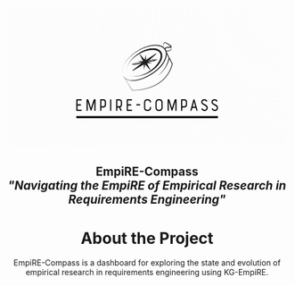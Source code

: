 <!-- PROJECT LOGO -->
<br />
<div align="center">
  <a href="https://github.com/okarras/EmpiRE-Compass">
    <img src="logo.png" alt="Logo" width="500" height="250">
  </a>

<h2 align="center">EmpiRE-Compass<br/>
<i>"Navigating the EmpiRE of Empirical Research in Requirements Engineering"</i></h2>

# About the Project
EmpiRE-Compass is a dashboard for exploring the state and evolution of empirical research in requirements engineering using KG-EmpiRE.
